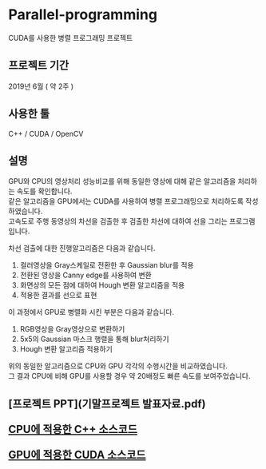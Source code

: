 # Parallel-programming
CUDA를 사용한 병렬 프로그래밍 프로젝트

## 프로젝트 기간 
2019년 6월 ( 약 2주 )

## 사용한 툴 
C++ / CUDA / OpenCV

## 설명 
GPU와 CPU의 영상처리 성능비교를 위해 동일한 영상에 대해 같은 알고리즘을 처리하는 속도를 확인합니다.  
같은 알고리즘을 GPU에서는 CUDA를 사용하여 병렬 프로그래밍으로 처리하도록 작성하였습니다.  
고속도로 주행 동영상의 차선을 검출한 후 검출한 차선에 대하여 선을 그리는 프로그램입니다.

차선 검출에 대한 진행알고리즘은 다음과 같습니다.
1. 컬러영상을 Gray스케일로 전환한 후 Gaussian blur를 적용
2. 전환된 영상을 Canny edge를 사용하여 변환
3. 화면상의 모든 점에 대하여 Hough 변환 알고리즘을 적용
4. 적용한 결과를 선으로 표현

이 과정에서 GPU로 병렬화 시킨 부분은 다음과 같습니다.
1.  RGB영상을 Gray영상으로 변환하기
2.  5x5의 Gaussian 마스크 행렬을 통해 blur처리하기
3.  Hough 변환 알고리즘 적용하기

위의 동일한 알고리즘으로 CPU와 GPU 각각의 수행시간을 비교하였습니다.  
그 결과 CPU에 비해 GPU를 사용할 경우 약 20배정도 빠른 속도를 보여주었습니다.

<h2>
  
[프로젝트 PPT](기말프로젝트 발표자료.pdf)  
  
[CPU에 적용한 C++ 소스코드](cpu.cpp)  
  
[GPU에 적용한 CUDA 소스코드](gpu.cu)
  
  </h2>
